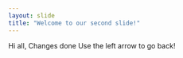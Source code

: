 ```yaml
---
layout: slide
title: "Welcome to our second slide!"
---
```

Hi all, Changes done
Use the left arrow to go back!
